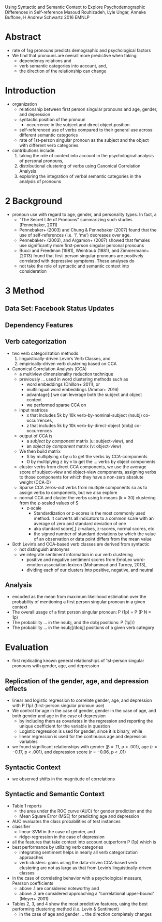 Using Syntactic and Semantic Context to Explore
  Psychodemographic Differences in Self-reference
Masoud Rouhizadeh, Lyle Ungar, Anneke Buffone, H Andrew Schwartz
2016 EMNLP

# Abstract

* rate of 1sg pronouns predicts demographic and psychological factors
* We find that pronouns are overall more predictive when taking
  * dependency relations and
  * verb semantic categories into account, and,
  * the direction of the relationship can change

# Introduction

* organization
  * relationship between first person singular pronouns and
    age, gender, and depression
  * syntactic position of the pronoun
    * occurrence in the subject and direct object position
  * self-referenced use of verbs compared to their general use
    across different semantic categories
  * rate of 1st-person singular pronoun as the subject and the object
    with different verb categories
* contributions include:
  1. taking the role of context into account
    in the psychological analysis of personal pronouns,
  1. distributional clustering of verbs using Canonical Correlation Analysis
  1. exploring the integration of verbal semantic categories
    in the analysis of pronouns

# 2 Background

* pronoun use with regard to age, gender, and personality types. In fact, a
  * “The Secret Life of Pronouns” summarizing such studies (Pennebaker, 2011)
  * Pennebaker+ (2003) and Chung & Pennebaker (2007) found that the use of
    self-references (i.e. ‘I’, ‘me’) decreases over age.
  * Pennebaker+ (2003), and Argamon+ (2007) showed that females use
    significantly more first-person singular personal pronouns
  * Bucci and Freedman (1981), Weintraub (1981), and Zimmermann+  (2013) found
    that first-person singular pronouns are positively correlated with
    depressive symptoms. These analyses do
  * not take the role of syntactic and semantic context into consideration

# 3 Method

## Data Set: Facebook Status Updates

## Dependency Features

## Verb categorization

* two verb categorization methods
  1. linguistically-driven Levin’s Verb Classes, and
  1. empirically-driven verb clustering based on CCA
* Canonical Correlation Analysis (CCA)
  * a multiview dimensionality reduction technique
  * previously ... used in word clustering methods such as
    * word embeddings (Dhillon+ 2011), or
    * multilingual word embeddings (Ammar+ 2016)
    * advantage[:] we can leverage both the subject and object context
    * we performed sparse CCA on
  * input matrices
    * x that includes 5k by 10k verb-by-nominal-subject (nsubj) co-occurrences,
    * z that includes 5k by 10k verb-by-direct-object (dobj) co-occurrences
  * output of CCA is
    * a _subject by component_ matrix (u: subject-view), and
    * an _object by component_ matrix (v: object-view)
  * We then build matrix
    * S by multiplying x by u to get the verbs by CCA-components
    * O by multiplying z by v to get the ... verbs by object components
  * cluster verbs from direct CCA components,
    we use the average score of subject-view and object-view components,
    assigning verbs to those components
    for which they have a non-zero absolute weight (CCA-D)
  * Sparse CCA zeros-out verbs from multiple components so as to assign verbs
    to components, but we also explore
  * normal CCA and cluster the verbs using
    k-means (k = 30) clustering from the z-scaled values of S
    * z-scale
      * Standardization or z-scores is the most commonly used method. It
        converts all indicators to a common scale with an average of zero and
        standard deviation of one
      * aka standard score[,] z-values, z-scores, normal scores, etc
      * the signed number of standard deviations by which the value of an
        observation or data point differs from the mean value
* Both Levin’s and CCA-based verb classes are derived from syntactic
  * not distinguish antonyms
  * we integrate sentiment information in our verb clustering
    * positive and negative sentiment scores
      from EmoLex word-emotion association lexicon (Mohammad and Turney, 2013),
    * dividing each of our clusters into positive, negative, and neutral

## Analysis

* encoded as the mean from maximum likelihood estimation over the probability
  of mentioning a first person singular pronoun in a given context
* The overall usage of a first person singular pronoun: P (1p) = P (P N = 1p)
* The probability ... in the nsubj, and the dobj positions: P (1p|r)
* The probability ... in the nsubj[/dobj] positions of a given verb category

# Evaluation

* first replicating known general relationships of 1st-person singular
  pronouns with gender, age, and depression

## Replication of the gender, age, and depression effects

* linear and logistic regression to correlate gender, age, and depression
  with P (1p) (first-person singular pronoun use)
* We control for age in the case of gender, gender in the case of age, and both
  gender and age in the case of depression
  * by including them as covariates in the regression and reporting the unique
    coefficient for the variable in question
  * Logistic regression is used for gender, since it is binary, while
  * linear regression is used for the continuous age and depression variables
* we found significant relationships with gender (β = .11, p < .001),
  age (r = −0.17, p < .001), and depression score (r = −0.06, p < .01)

## Syntactic Context

* we observed shifts in the magnitude of correlations

## Syntactic and Semantic Context

* Table 1 reports
  * the area under the ROC curve (AUC) for gender prediction and the
  * Mean Square Error (MSE) for predicting age and depression
* AUC evaluates the class probabilities of test instances
* classifier
  * linear-SVM in the case of gender, and
  * ridge-regression in the case of depression
* all the features that take context into account outperform P (1p) which is
* best performance by utilizing verb categories
  * integrating sentiment helps in nearly all verb categorization approaches
  * verb clusters: gains using the data-driven CCA-based verb clustering are
    not as large as that from Levin’s linguistically-driven classes
* In the case of correlating behavior with a psychological measure, Pearson
  coefficients
  * above .1 are considered noteworthy and
  * above .3 are considered approaching a “correlational upper-bound"
    (Meyer+ 2001)
* Tables 2, 3, and 4 show the most predictive features,
  using the best performing clustering method (i.e. Levin & Sentiment)
  * in the case of age and gender ...  the direction completely changes
